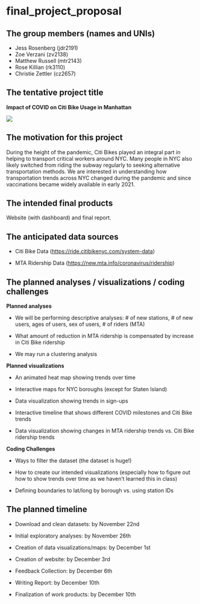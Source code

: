 final_project_proposal
================

## The group members (names and UNIs)

-   Jess Rosenberg (jdr2191)
-   Zoe Verzani (zv2138)
-   Matthew Russell (mtr2143)
-   Rose Killian (rk3110)
-   Christie Zettler (cz2657)

## The tentative project title

**Impact of COVID on Citi Bike Usage in Manhattan**

![](https://media.giphy.com/media/l41lW0esiJ92DmHBu/giphy.gif)

## The motivation for this project

During the height of the pandemic, Citi Bikes played an integral part in
helping to transport critical workers around NYC. Many people in NYC
also likely switched from riding the subway regularly to seeking
alternative transportation methods. We are interested in understanding
how transportation trends across NYC changed during the pandemic and
since vaccinations became widely available in early 2021.

## The intended final products

Website (with dashboard) and final report.

## The anticipated data sources

-   Citi Bike Data (<https://ride.citibikenyc.com/system-data>)

-   MTA Ridership Data (<https://new.mta.info/coronavirus/ridership>)

## The planned analyses / visualizations / coding challenges

**Planned analyses**

-   We will be performing descriptive analyses: # of new stations, # of
    new users, ages of users, sex of users, # of riders (MTA)

-   What amount of reduction in MTA ridership is compensated by increase
    in Citi Bike ridership

-   We may run a clustering analysis

**Planned visualizations**

-   An animated heat map showing trends over time

-   Interactive maps for NYC boroughs (except for Staten Island)

-   Data visualization showing trends in sign-ups

-   Interactive timeline that shows different COVID milestones and Citi
    Bike trends

-   Data visualization showing changes in MTA ridership trends vs. Citi
    Bike ridership trends

**Coding Challenges**

-   Ways to filter the dataset (the dataset is huge!)

-   How to create our intended visualizations (especially how to figure
    out how to show trends over time as we haven’t learned this in
    class)

-   Defining boundaries to lat/long by borough vs. using station IDs

## The planned timeline

-   Download and clean datasets: by November 22nd

-   Initial exploratory analyses: by November 26th

-   Creation of data visualizations/maps: by December 1st

-   Creation of website: by December 3rd

-   Feedback Collection: by December 6th

-   Writing Report: by December 10th

-   Finalization of work products: by December 10th
